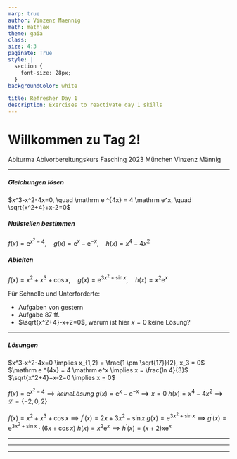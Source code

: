 ```yaml
---
marp: true
author: Vinzenz Maennig
math: mathjax
theme: gaia
class: 
size: 4:3
paginate: True
style: |
  section {
    font-size: 28px;
  }
backgroundColor: white

title: Refresher Day 1
description: Exercises to reactivate day 1 skills
---
```

# Willkommen zu Tag 2!
Abiturma Abivorbereitungskurs
Fasching 2023 München
Vinzenz Männig

---
<!--header: Wiederholung Tag 1-->
<!--footer: Abiturma Abivorbereitungskurs | Fasching 2023 München | Vinzenz Männig-->

##### Gleichungen lösen
$x^3-x^2-4x=0, \quad \mathrm e ^{4x} = 4 \mathrm e^x, \quad \sqrt{x^2+4}+x-2=0$

##### Nullstellen bestimmen
$f(x) = \mathrm e ^{x^2-4}, \quad g(x) = \mathrm e ^x - \mathrm e ^{-x}, \quad h(x) = x^4-4x^2$

##### Ableiten
$f(x) = x^2+x^3+\cos x, \quad g(x) = \mathrm e ^{3x^2+\sin x}, \quad h(x) = x^2 \mathrm e ^x$

Für Schnelle und Unterforderte:
- Aufgaben von gestern
- Aufgabe 87 ff.
- $\sqrt{x^2+4}-x+2=0$, warum ist hier $x=0$ keine Lösung?

---
##### Lösungen
$x^3-x^2-4x=0 \implies x_{1,2} = \frac{1 \pm \sqrt{17}}{2}, x_3 = 0$
$\mathrm e ^{4x} = 4 \mathrm e^x \implies x = \frac{ln 4}{3}$
$\sqrt{x^2+4}+x-2=0 \implies x = 0$

$f(x) = \mathrm e ^{x^2-4} \implies keine Lösung$
$g(x) = \mathrm e ^x - \mathrm e ^{-x} \implies x = 0$
$h(x) = x^4-4x^2 \implies \mathcal{L} = \{-2,0,2\}$

$f(x) = x^2+x^3+\cos x \implies f^\prime (x) = 2x + 3x^2 - \sin x$
$g(x) = \mathrm e ^{3x^2+\sin x} \implies g^\prime (x) = \mathrm e ^{3x^2+\sin x} \cdot (6x + \cos x)$
$h(x) = x^2 \mathrm e ^x \implies h^\prime (x) = (x+2)x \mathrm e ^x$

---

---

---